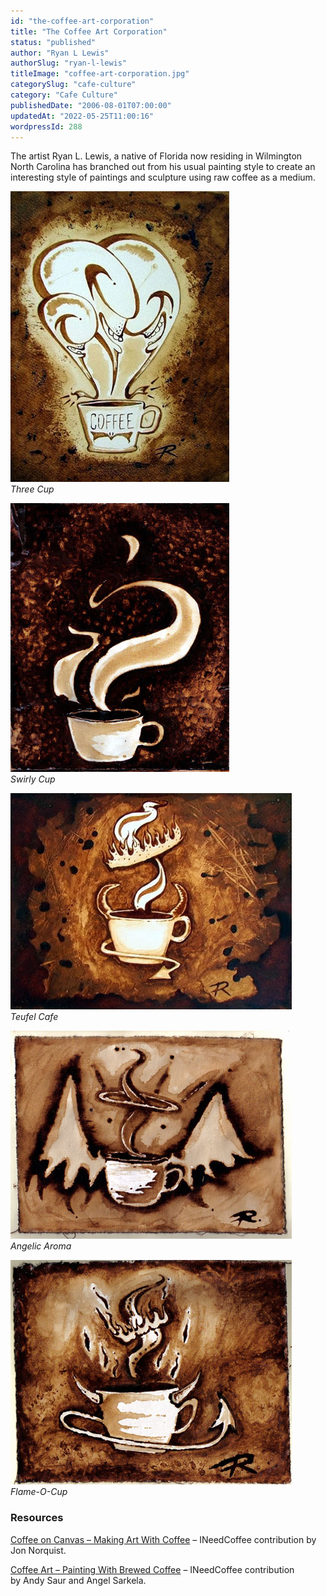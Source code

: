 ```yaml
---
id: "the-coffee-art-corporation"
title: "The Coffee Art Corporation"
status: "published"
author: "Ryan L Lewis"
authorSlug: "ryan-l-lewis"
titleImage: "coffee-art-corporation.jpg"
categorySlug: "cafe-culture"
category: "Cafe Culture"
publishedDate: "2006-08-01T07:00:00"
updatedAt: "2022-05-25T11:00:16"
wordpressId: 288
---
```


The artist Ryan L. Lewis, a native of Florida now residing in Wilmington North Carolina has branched out from his usual painting style to create an interesting style of paintings and sculpture using raw coffee as a medium.

![Three Cup - Coffee artwork ](350Three-comp1.jpg)  
*Three Cup*

![Swirly Cup - Coffee Artwork](350swirlycup.jpg)  
*Swirly Cup*

![Teufel Cafe - Coffee Artwork](450Teufel_Cafe-comp.jpg)  
*Teufel Cafe*

![Angelic Aroma - Coffee Artwork](450angelicaromasmall.jpg)  
*Angelic Aroma*

![Flame-O-Cup - Coffee Artwork](450flameocup.jpg)  
*Flame-O-Cup*

### Resources

[Coffee on Canvas – Making Art With Coffee](/coffee-canvas-making-art-coffee/) – INeedCoffee contribution by Jon Norquist.

[Coffee Art – Painting With Brewed Coffee](/coffee-art/) – INeedCoffee contribution by Andy Saur and Angel Sarkela.
